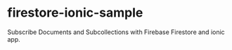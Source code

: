 # firestore-ionic-sample
Subscribe Documents and Subcollections with Firebase Firestore and ionic app.
